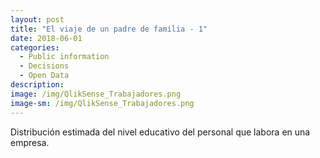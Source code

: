 ```yaml
---
layout: post
title: "El viaje de un padre de familia - 1"
date: 2018-06-01
categories:
  - Public information
  - Decisions
  - Open Data
description:
image: /img/QlikSense_Trabajadores.png
image-sm: /img/QlikSense_Trabajadores.png
---
```


Distribución estimada del nivel educativo del personal que labora en una empresa. 

